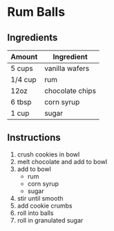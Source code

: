 # Rum Balls
## Ingredients
| Amount | Ingredient |
|---------|------------|
|5 cups |vanilla wafers|
|1/4 cup| rum|
|12oz |chocolate chips|
|6 tbsp |corn syrup|
|1 cup |sugar|

## Instructions
1.  crush cookies in bowl
2.  melt chocolate and add to bowl
3.  add to bowl
    -   rum
    -   corn syrup
    -   sugar
4.  stir until smooth
5.  add cookie crumbs
6.  roll into balls
7.  roll in granulated sugar